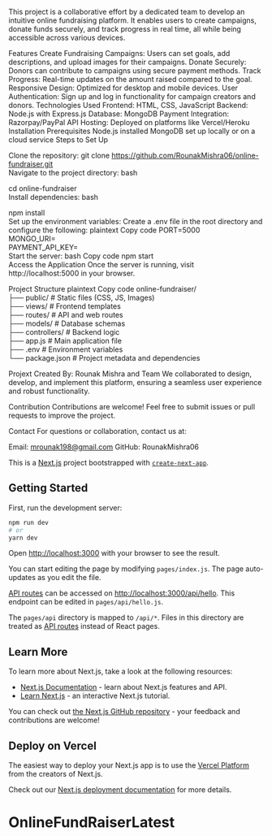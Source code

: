 This project is a collaborative effort by a dedicated team to develop an intuitive online fundraising platform. It enables users to create campaigns, donate funds securely, and track progress in real time, all while being accessible across various devices.

Features
Create Fundraising Campaigns: Users can set goals, add descriptions, and upload images for their campaigns.
Donate Securely: Donors can contribute to campaigns using secure payment methods.
Track Progress: Real-time updates on the amount raised compared to the goal.
Responsive Design: Optimized for desktop and mobile devices.
User Authentication: Sign up and log in functionality for campaign creators and donors.
Technologies Used
Frontend: HTML, CSS, JavaScript
Backend: Node.js with Express.js
Database: MongoDB
Payment Integration: Razorpay/PayPal API
Hosting: Deployed on platforms like Vercel/Heroku
Installation
Prerequisites
Node.js installed
MongoDB set up locally or on a cloud service
Steps to Set Up

Clone the repository:
git clone https://github.com/RounakMishra06/online-fundraiser.git  
Navigate to the project directory:
bash

cd online-fundraiser  
Install dependencies:
bash

npm install  
Set up the environment variables:
Create a .env file in the root directory and configure the following:
plaintext
Copy code
PORT=5000  
MONGO_URI=<Your MongoDB Connection String>  
PAYMENT_API_KEY=<Your Payment Gateway API Key>  
Start the server:
bash
Copy code
npm start  
Access the Application
Once the server is running, visit http://localhost:5000 in your browser.

Project Structure
plaintext
Copy code
online-fundraiser/  
├── public/          # Static files (CSS, JS, Images)  
├── views/           # Frontend templates  
├── routes/          # API and web routes  
├── models/          # Database schemas  
├── controllers/     # Backend logic  
├── app.js           # Main application file  
├── .env             # Environment variables  
└── package.json     # Project metadata and dependencies  

Projext Created By:
Rounak Mishra and Team
We collaborated to design, develop, and implement this platform, ensuring a seamless user experience and robust functionality.

Contribution
Contributions are welcome! Feel free to submit issues or pull requests to improve the project.

Contact
For questions or collaboration, contact us at:

Email: mrounak198@gmail.com
GitHub: RounakMishra06


This is a [Next.js](https://nextjs.org/) project bootstrapped with [`create-next-app`](https://github.com/vercel/next.js/tree/canary/packages/create-next-app).

## Getting Started

First, run the development server:

```bash
npm run dev
# or
yarn dev
```

Open [http://localhost:3000](http://localhost:3000) with your browser to see the result.

You can start editing the page by modifying `pages/index.js`. The page auto-updates as you edit the file.

[API routes](https://nextjs.org/docs/api-routes/introduction) can be accessed on [http://localhost:3000/api/hello](http://localhost:3000/api/hello). This endpoint can be edited in `pages/api/hello.js`.

The `pages/api` directory is mapped to `/api/*`. Files in this directory are treated as [API routes](https://nextjs.org/docs/api-routes/introduction) instead of React pages.

## Learn More

To learn more about Next.js, take a look at the following resources:

- [Next.js Documentation](https://nextjs.org/docs) - learn about Next.js features and API.
- [Learn Next.js](https://nextjs.org/learn) - an interactive Next.js tutorial.

You can check out [the Next.js GitHub repository](https://github.com/vercel/next.js/) - your feedback and contributions are welcome!

## Deploy on Vercel

The easiest way to deploy your Next.js app is to use the [Vercel Platform](https://vercel.com/new?utm_medium=default-template&filter=next.js&utm_source=create-next-app&utm_campaign=create-next-app-readme) from the creators of Next.js.

Check out our [Next.js deployment documentation](https://nextjs.org/docs/deployment) for more details.
# OnlineFundRaiserLatest
